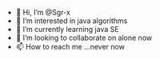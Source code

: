 - 👋 Hi, I’m @Sgr-x
- 👀 I’m interested in  java algorithms
- 🌱 I’m currently learning  java SE
- 💞️ I’m looking to collaborate on  alone now
- 📫 How to reach me ...never now

<!---
Sgr-x/Sgr-x is a ✨ special ✨ repository because its `README.md` (this file) appears on your GitHub profile.
You can click the Preview link to take a look at your changes.
--->
